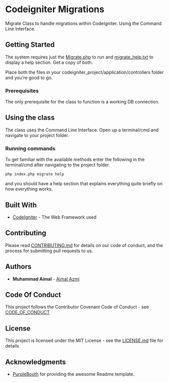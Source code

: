 # Codeigniter Migrations

Migrate Class to handle migrations within CodeIgniter. Using the Command Line Interface.

## Getting Started

The system requires just the [Migrate.php](https://github.com/AimalAzmi/codeigniter-migrations/blob/master/Migrate.php) to run and [migrate_help.txt](https://github.com/AimalAzmi/codeigniter-migrations/blob/master/migrate_help.txt) to display a help section. Get a copy of both.

Place both the files in your codeigniter_project/application/controllers folder and you're good to go.

### Prerequisites

The only prerequisite for the class to function is a working DB connection.

## Using the class

The class uses the Command Line Interface. Open up a terminal/cmd and navigate to your project folder. 

### Running commands

To get familiar with the available methods enter the following in the terminal/cmd after navigating to the project folder.

```
php index.php migrate help
```
and you should have a help section that explains everything quite briefly on how everything works.

## Built With

* [CodeIgniter](https://www.codeigniter.com/) - The Web Framework used


## Contributing

Please read [CONTRIBUTING.md](https://gist.github.com/PurpleBooth/b24679402957c63ec426) for details on our code of conduct, and the process for submitting pull requests to us.

## Authors

* **Muhammad Aimal** - [Aimal Azmi](https://github.com/AimalAzmi)

## Code Of Conduct

This project follows the Contributor Covenant Code of Conduct - see [CODE_OF_CONDUCT](https://github.com/AimalAzmi/codeigniter-migrations/blob/master/CODE_OF_CONDUCT.md)

## License

This project is licensed under the MIT License - see the [LICENSE.md](https://github.com/AimalAzmi/codeigniter-migrations/blob/master/LICENSE) file for details

## Acknowledgments

* [PurpleBooth](https://gist.github.com/PurpleBooth) for providing the awesome Readme template.

